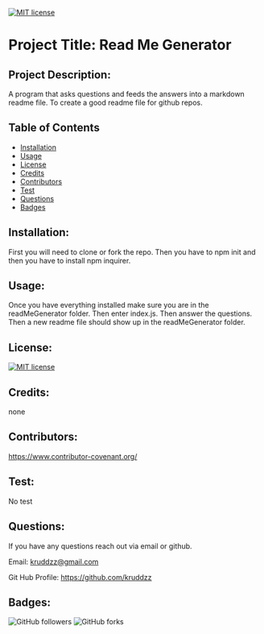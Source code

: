 
  [![MIT license](https://img.shields.io/badge/License-MIT-blue.svg)](https://lbesson.mit-license.org/)

  # Project Title: Read Me Generator

  ## Project Description:
 
  A program that asks questions and feeds the answers into a markdown readme file. To create a good readme file for github repos.

  ## Table of Contents
  * [Installation](#installation)
  * [Usage](#usage)
  * [License](#license)
  * [Credits](#credits)
  * [Contributors](#contributors)
  * [Test](#test)
  * [Questions](#questions)
  * [Badges](#badges)
  
  ## Installation:
 
  First you will need to clone or fork the repo. Then you have to npm init and then you have to install npm inquirer.

  ## Usage:
 
  Once you have everything installed make sure you are in the readMeGenerator folder. Then enter index.js. Then answer the questions. Then a new readme file should show up in the readMeGenerator folder.

  ## License:
  [![MIT license](https://img.shields.io/badge/License-MIT-blue.svg)](https://lbesson.mit-license.org/)

  ## Credits:

  none
  
  ## Contributors:
  
  https://www.contributor-covenant.org/

  ## Test:
   
  No test

  ## Questions:
  
  If you have any questions reach out via email or github.
  
  Email: kruddzz@gmail.com
  
  Git Hub Profile: https://github.com/kruddzz

  ## Badges:
  ![GitHub followers](https://img.shields.io/github/followers/kruddzz?style=social)
  ![GitHub forks](https://img.shields.io/github/forks/kruddzz/readMeGenerator?style=social)

  